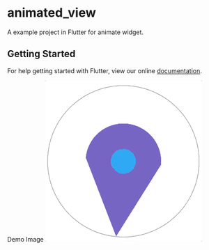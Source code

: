 # animated_view

A example project in Flutter for animate widget.

## Getting Started

For help getting started with Flutter, view our online
[documentation](https://flutter.io/).

Demo Image
![alt text](https://github.com/zmqgithub/animated_widget/blob/master/demo_img.gif)
